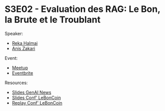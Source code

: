
# S3E02 - Evaluation des RAG: Le Bon, la Brute et le Troublant

Speaker:
- [Reka Halmai](https://www.linkedin.com/in/reka-halmai-30a270113/)
- [Anis Zakari](https://www.linkedin.com/in/anis-zakari/)

Event:
- [Meetup](https://www.meetup.com/generative-ai-nantes/events/303528692/)
- [Eventbrite](https://www.eventbrite.com/e/s3e2-leboncoin-evaluation-des-rag-le-bon-la-brute-et-le-troublant-tickets-1024170309967)

Resources:
- [Slides GenAI News](./genai-news.pdf)
- [Slides Conf' LeBonCoin](./)
- [Replay Conf' LeBonCoin](./)

